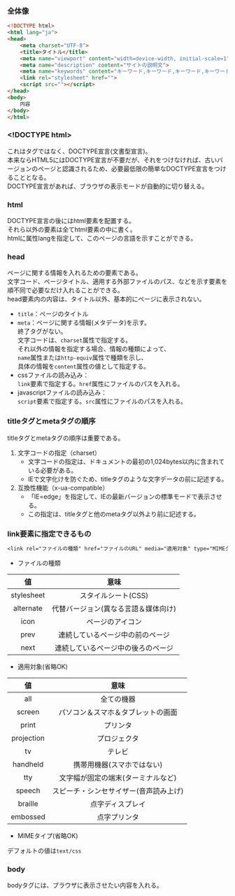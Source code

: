 ### 全体像

```html
<!DOCTYPE html>
<html lang="ja">
<head>
	<meta charset="UTF-8">
    <title>タイトル</title>
    <meta name="viewport" content="width=device-width, initial-scale=1">
    <meta name="description" content="サイトの説明文">
    <meta name="keywords" content="キーワード,キーワード,キーワード,キーワード,キーワード,キーワード">
    <link rel="stylesheet" href="">
    <script src=""></script>
</head>
<body>
    内容
</body>
</html>
```



### 

### &lt;!DOCTYPE html&gt;

これはタグではなく、DOCTYPE宣言(文書型宣言)。  
本来ならHTML5にはDOCTYPE宣言が不要だが、それをつけなければ、古いバージョンのページと認識されるため、必要最低限の簡単なDOCTYPE宣言をつけることとなる。  
DOCTYPE宣言があれば、ブラウザの表示モードが自動的に切り替える。




### html

DOCTYPE宣言の後にはhtml要素を配置する。  
それら以外の要素は全てhtml要素の中に書く。  
htmlに属性langを指定して、このページの言語を示すことができる。



### head
ページに関する情報を入れるための要素である。  
文字コード、ページタイトル、適用する外部ファイルのパス、などを示す要素を順不同で必要なだけ入れることができる。  
head要素内の内容は、タイトル以外、基本的にページに表示されない。  
* `title`：ページのタイトル
* `meta`：ページに関する情報(メタデータ)を示す。  
	終了タグがない。  
    文字コードは、`charset`属性で指定する。  
    それ以外の情報を指定する場合、情報の種類によって、  
    `name`属性または`http-equiv`属性で種類を示し、  
    具体の情報を`content`属性の値として指定する。
* cssファイルの読み込み：  
	`link`要素で指定する。`href`属性にファイルのパスを入れる。
* javascriptファイルの読み込み：  
	`script`要素で指定する。`src`属性にファイルのパスを入れる。




### titleタグとmetaタグの順序

titleタグとmetaタグの順序は重要である。

1. 文字コードの指定（charset）
	* 文字コードの指定は、ドキュメントの最初の1,024bytes以内に含まれている必要がある。  
    * IEで文字化けを防ぐため、titleタグのような文字データの前に記述する。 
2. 互換性機能（x-ua-compatible）
	* 「IE=edge」を指定して、IEの最新バージョンの標準モードで表示させる。
    * この指定は、titleタグと他のmetaタグ以外より前に記述する。
   
   


### link要素に指定できるもの

```css
<link rel="ファイルの種類" href="ファイルのURL" media="適用対象" type="MIMEタイプ">
```

* ファイルの種類

|     値     |                 意味                 |
| :--------: | :----------------------------------: |
| stylesheet |         スタイルシート(CSS)          |
| alternate  | 代替バージョン(異なる言語＆媒体向け) |
|    icon    |           ページのアイコン           |
|    prev    |   連続しているページ中の前のページ   |
|    next    |  連続しているページ中の後ろのページ  |

* 適用対象(省略OK)

|     値     |                  意味                  |
| :--------: | :------------------------------------: |
|    all     |               全ての機器               |
|   screen   |   パソコン＆スマホ＆タブレットの画面   |
|   print    |                プリンタ                |
| projection |              プロジェクタ              |
|     tv     |                 テレビ                 |
|  handheld  |       携帯用機器(スマホではない)       |
|    tty     |   文字幅が固定の端末(ターミナルなど)   |
|   speech   | スピーチ・シンセサイザー(音声読み上げ) |
|  braille   |            点字ディスプレイ            |
|  embossed  |              点字プリンタ              |

* MIMEタイプ(省略OK)

デフォルトの値は`text/css`
    

### body

bodyタグには、ブラウザに表示させたい内容を入れる。